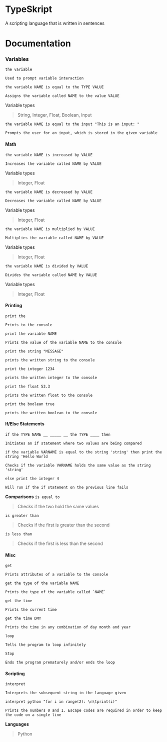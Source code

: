 # TypeSkript
A scripting language that is written in sentences

# Documentation

### Variables
`the variable`

    Used to prompt variable interaction

`the variable NAME is equal to the TYPE VALUE`
    
    Assigns the variable called NAME to the value VALUE
Variable types
> String, Integer, Float, Boolean, Input

`the variable NAME is equal to the input "This is an input: "`

    Prompts the user for an input, which is stored in the given variable

#### Math
`the variable NAME is increased by VALUE`
    
    Increases the variable called NAME by VALUE

Variable types
> Integer, Float

`the variable NAME is decreased by VALUE`
    
    Decreases the variable called NAME by VALUE

Variable types
> Integer, Float

`the variable NAME is multiplied by VALUE`
    
    Multiplies the variable called NAME by VALUE

Variable types
> Integer, Float

`the variable NAME is divided by VALUE`
    
    Divides the variable called NAME by VALUE

Variable types
> Integer, Float

#### Printing
`print the`
    
    Prints to the console
`print the variable NAME`
    
    Prints the value of the variable NAME to the console

`print the string "MESSAGE"`
    
    prints the written string to the console

`print the integer 1234`
    
    prints the written integer to the console

`print the float 53.3`
    
    prints the written float to the console
    
`print the boolean true`
    
    prints the written boolean to the console

#### If/Else Statements
`if the TYPE NAME __ _____ __ the TYPE ____ then`

    Initiates an if statement where two values are being compared

`if the variable VARNAME is equal to the string 'string' then print the string 'Hello World`

    Checks if the variable VARNAME holds the same value as the string 'string'

`else print the integer 4`

    Will run if the if statement on the previous line fails
**Comparisons**
`is equal to`
> Checks if the two hold the same values

`is greater than`
> Checks if the first is greater than the second

`is less than`
> Checks if the first is less than the second

#### Misc
`get`
    
    Prints attributes of a variable to the console

`get the type of the variable NAME`
    
    Prints the type of the variable called `NAME`

`get the time`

    Prints the current time

`get the time DMY`

    Prints the time in any combination of day month and year

`loop`

    Tells the program to loop infinitely

`Stop`

    Ends the program prematurely and/or ends the loop

#### Scripting
`interpret`

    Interprets the subsequent string in the language given

`interpret python "for i in range(2): \n\tprint(i)"`

    Prints the numbers 0 and 1. Escape codes are required in order to keep the code on a single line

**Languages**
> Python
